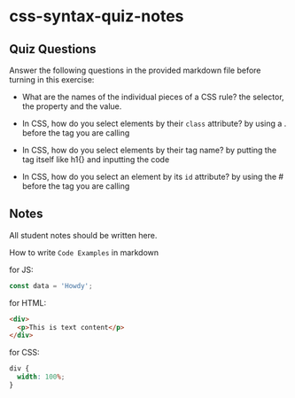 # css-syntax-quiz-notes

## Quiz Questions

Answer the following questions in the provided markdown file before turning in this exercise:

- What are the names of the individual pieces of a CSS rule? the selector, the property and the value.

- In CSS, how do you select elements by their `class` attribute? by using a . before the tag you are calling

- In CSS, how do you select elements by their tag name? by putting the tag itself like h1{} and inputting the code

- In CSS, how do you select an element by its `id` attribute? by using the # before the tag you are calling

## Notes

All student notes should be written here.

How to write `Code Examples` in markdown

for JS:

```javascript
const data = 'Howdy';
```

for HTML:

```html
<div>
  <p>This is text content</p>
</div>
```

for CSS:

```css
div {
  width: 100%;
}
```
